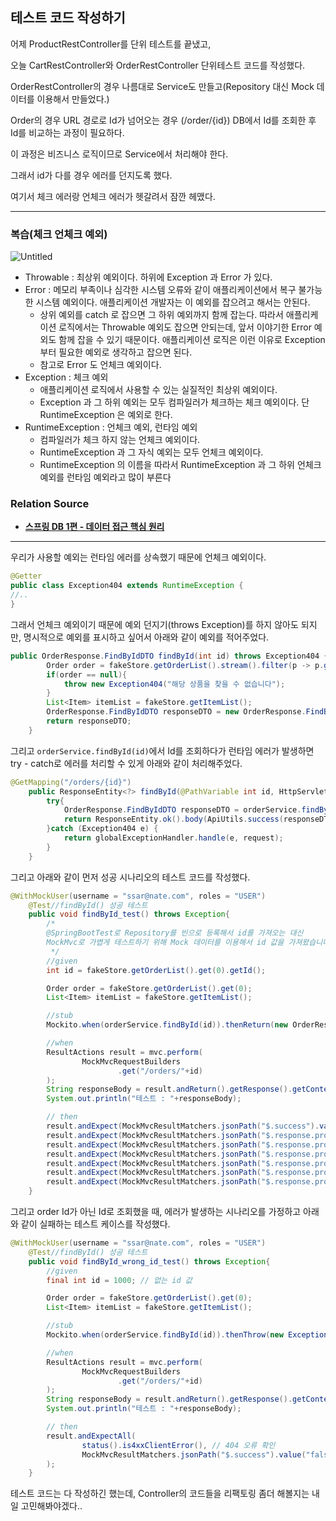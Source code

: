 ## 테스트 코드 작성하기

어제 ProductRestController를 단위 테스트를 끝냈고, 

오늘 CartRestController와 OrderRestController 단위테스트 코드를 작성했다.

OrderRestController의 경우 나름대로 Service도 만들고(Repository 대신 Mock 데이터를 이용해서 만들었다.)

Order의 경우 URL 경로로 Id가 넘어오는 경우 (/order/{id}) DB에서 Id를 조회한 후 Id를 비교하는 과정이 필요하다. 

이 과정은 비즈니스 로직이므로 Service에서 처리해야 한다.

그래서 id가 다를 경우 에러를 던지도록 했다.

여기서 체크 에러랑 언체크 에러가 헷갈려서 잠깐 헤맸다.

---

### 복습(체크 언체크 예외)

![Untitled](https://github.com/boseungk/TIL/assets/95980754/81a1dc50-99d3-4b04-b80e-97acf34fcb1f)

- Throwable : 최상위 예외이다. 하위에 Exception 과 Error 가 있다.
- Error : 메모리 부족이나 심각한 시스템 오류와 같이 애플리케이션에서 복구 불가능한 시스템 예외이다. 애플리케이션 개발자는 이 예외를 잡으려고 해서는 안된다.
    - 상위 예외를 catch 로 잡으면 그 하위 예외까지 함께 잡는다. 따라서 애플리케이션 로직에서는 Throwable 예외도 잡으면 안되는데, 앞서 이야기한 Error 예외도 함께 잡을 수 있기 때문이다. 애플리케이션 로직은 이런 이유로 Exception 부터 필요한 예외로 생각하고 잡으면 된다.
    - 참고로 Error 도 언체크 예외이다.
- Exception : 체크 예외
    - 애플리케이션 로직에서 사용할 수 있는 실질적인 최상위 예외이다.
    - Exception 과 그 하위 예외는 모두 컴파일러가 체크하는 체크 예외이다. 단 RuntimeException 은 예외로 한다.
- RuntimeException : 언체크 예외, 런타임 예외
    - 컴파일러가 체크 하지 않는 언체크 예외이다.
    - RuntimeException 과 그 자식 예외는 모두 언체크 예외이다.
    - RuntimeException 의 이름을 따라서 RuntimeException 과 그 하위 언체크 예외를 런타임 예외라고 많이 부른다

### Relation Source

- ****[스프링 DB 1편 - 데이터 접근 핵심 원리](https://www.inflearn.com/course/%EC%8A%A4%ED%94%84%EB%A7%81-db-1)****

---

우리가 사용할 예외는 런타임 에러를 상속했기 때문에 언체크 예외이다.

```java
@Getter
public class Exception404 extends RuntimeException {
//..
}
```

그래서 언체크 예외이기 때문에 예외 던지기(throws Exception)를 하지 않아도 되지만, 명시적으로 예외를 표시하고 싶어서 아래와 같이 예외를 적어주었다.

```java
public OrderResponse.FindByIdDTO findById(int id) throws Exception404 {
        Order order = fakeStore.getOrderList().stream().filter(p -> p.getId() == id).findFirst().orElse(null);
        if(order == null){
            throw new Exception404("해당 상품을 찾을 수 없습니다");
        }
        List<Item> itemList = fakeStore.getItemList();
        OrderResponse.FindByIdDTO responseDTO = new OrderResponse.FindByIdDTO(order, itemList);
        return responseDTO;
    }
```

그리고 `orderService.findById(id)`에서 Id를 조회하다가 런타임 에러가 발생하면 try - catch로 에러를 처리할 수 있게 아래와 같이 처리해주었다.

```java
@GetMapping("/orders/{id}")
    public ResponseEntity<?> findById(@PathVariable int id, HttpServletRequest request, @AuthenticationPrincipal CustomUserDetails userDetails) {
        try{
            OrderResponse.FindByIdDTO responseDTO = orderService.findById(id);
            return ResponseEntity.ok().body(ApiUtils.success(responseDTO));
        }catch (Exception404 e) {
            return globalExceptionHandler.handle(e, request);
        }
    }
```

그리고 아래와 같이 먼저 성공 시나리오의 테스트 코드를 작성했다.

```java
@WithMockUser(username = "ssar@nate.com", roles = "USER")
    @Test//findById() 성공 테스트
    public void findById_test() throws Exception{
        /*
        @SpringBootTest로 Repository를 빈으로 등록해서 id를 가져오는 대신
        MockMvc로 가볍게 테스트하기 위해 Mock 데이터를 이용해서 id 값을 가져왔습니다.
         */
        //given
        int id = fakeStore.getOrderList().get(0).getId();

        Order order = fakeStore.getOrderList().get(0);
        List<Item> itemList = fakeStore.getItemList();

        //stub
        Mockito.when(orderService.findById(id)).thenReturn(new OrderResponse.FindByIdDTO(order, itemList));

        //when
        ResultActions result = mvc.perform(
                MockMvcRequestBuilders
                        .get("/orders/"+id)
        );
        String responseBody = result.andReturn().getResponse().getContentAsString();
        System.out.println("테스트 : "+responseBody);

        // then
        result.andExpect(MockMvcResultMatchers.jsonPath("$.success").value("true"));
        result.andExpect(MockMvcResultMatchers.jsonPath("$.response.products[0].id").value(1));
        result.andExpect(MockMvcResultMatchers.jsonPath("$.response.products[0].productName").value("기본에 슬라이딩 지퍼백 크리스마스/플라워에디션 에디션 외 주방용품 특가전"));
        result.andExpect(MockMvcResultMatchers.jsonPath("$.response.products[0].items[0].id").value(1));
        result.andExpect(MockMvcResultMatchers.jsonPath("$.response.products[0].items[0].optionName").value("01. 슬라이딩 지퍼백 크리스마스에디션 4종"));
        result.andExpect(MockMvcResultMatchers.jsonPath("$.response.products[0].items[0].quantity").value(5));
        result.andExpect(MockMvcResultMatchers.jsonPath("$.response.products[0].items[0].price").value(50000));
    }
```

그리고 order Id가 아닌 Id로 조회했을 때, 에러가 발생하는 시나리오를 가정하고 아래와 같이 실패하는 테스트 케이스를 작성했다.

```java
@WithMockUser(username = "ssar@nate.com", roles = "USER")
    @Test//findById() 성공 테스트
    public void findById_wrong_id_test() throws Exception{
        //given
        final int id = 1000; // 없는 id 값

        Order order = fakeStore.getOrderList().get(0);
        List<Item> itemList = fakeStore.getItemList();

        //stub
        Mockito.when(orderService.findById(id)).thenThrow(new Exception404("해당 상품을 찾을 수 없습니다"));

        //when
        ResultActions result = mvc.perform(
                MockMvcRequestBuilders
                        .get("/orders/"+id)
        );
        String responseBody = result.andReturn().getResponse().getContentAsString();
        System.out.println("테스트 : "+responseBody);

        // then
        result.andExpectAll(
                status().is4xxClientError(), // 404 오류 확인
                MockMvcResultMatchers.jsonPath("$.success").value("false")
        );
    }
```

테스트 코드는 다 작성하긴 했는데, Controller의 코드들을 리팩토링 좀더 해볼지는 내일 고민해봐야겠다..